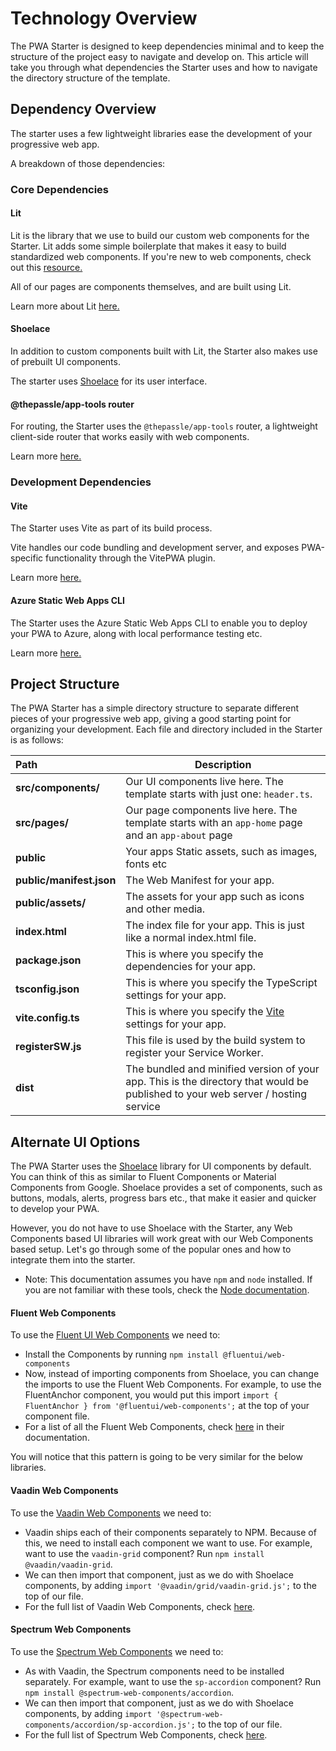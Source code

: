 # Technology Overview

The PWA Starter is designed to keep dependencies minimal and to keep the structure of the project easy to navigate and develop on. This article will take you through what dependencies the Starter uses and how to navigate the directory structure of the template.

## Dependency Overview

The starter uses a few lightweight libraries ease the development of your progressive web app. 

A breakdown of those dependencies:

### Core Dependencies

#### Lit

Lit is the library that we use to build our custom web components for the Starter. Lit adds some simple boilerplate that makes it easy to build standardized web components. 
If you're new to web components, check out this [resource.](https://developer.mozilla.org/en-US/docs/Web/Web_Components)

All of our pages are components themselves, and are built using Lit. 

Learn more about Lit [here.](https://lit.dev/)

#### Shoelace

In addition to custom components built with Lit, the Starter also makes use of prebuilt UI components.

The starter uses [Shoelace](https://shoelace.style/) for its user interface.

#### @thepassle/app-tools router

For routing, the Starter uses the `@thepassle/app-tools` router, a lightweight client-side router that works easily with web components.

Learn more [here.](https://github.com/thepassle/app-tools/tree/master/router#readme)

### Development Dependencies

#### Vite
The Starter uses Vite as part of its build process. 

Vite handles our code bundling and development server, and exposes PWA-specific functionality through the VitePWA plugin.

Learn more [here.](https://vitejs.dev/)

#### Azure Static Web Apps CLI
The Starter uses the Azure Static Web Apps CLI to enable you to deploy your PWA to Azure, along with local performance testing etc.

Learn more [here.](https://azure.github.io/static-web-apps-cli/)


## Project Structure

The PWA Starter has a simple directory structure to separate different pieces of your progressive web app, giving a good starting point for organizing your development. Each file and directory included in the Starter is as follows:

| Path | Description  |
| :-----|-----|
| **src/components/** | Our UI components live here. The template starts with just one: `header.ts`. |
| **src/pages/** | Our page components live here. The template starts with an `app-home` page and an `app-about` page |
| **public** | Your apps Static assets, such as images, fonts etc |
| **public/manifest.json** | The Web Manifest for your app.|
| **public/assets/** | The assets for your app such as icons and other media.  |
| **index.html** | The index file for your app. This is just like a normal index.html file. |
| **package.json** | This is where you specify the dependencies for your app. |
| **tsconfig.json** | This is where you specify the TypeScript settings for your app. |
| **vite.config.ts** | This is where you specify the [Vite](https://vitejs.dev/) settings for your app. |
| **registerSW.js** | This file is used by the build system to register your Service Worker.|
| **dist** | The bundled and minified version of your app. This is the directory that would be published to your web server / hosting service |

## Alternate UI Options

The PWA Starter uses the [Shoelace](https://shoelace.style/) library for UI components by default. You can think of this as similar to Fluent Components or Material Components from Google. Shoelace provides a set of components, such as buttons, modals, alerts, progress bars etc., that make it easier and quicker to develop your PWA. 

However, you do not have to use Shoelace with the Starter, any Web Components based UI libraries will work great with our Web Components based setup. Let's go through some of the popular ones and how to integrate them into the starter.

* Note: This documentation assumes you have `npm` and `node` installed. If you are not familiar with these tools, check the [Node documentation](https://nodejs.org/en/).


#### Fluent Web Components

To use the [Fluent UI Web Components](https://github.com/microsoft/fluentui/tree/master/packages/web-components) we need to:

- Install the Components by running `npm install @fluentui/web-components` 
- Now, instead of importing components from Shoelace, you can change the imports to use the Fluent Web Components.    For example, to use the FluentAnchor component, you would put this import `import { FluentAnchor } from '@fluentui/web-components';` at the top of your component file.
- For a list of all the Fluent Web Components, check [here](https://docs.microsoft.com/en-us/fluent-ui/web-components/components/overview) in their documentation.

You will notice that this pattern is going to be very similar for the below libraries.

#### Vaadin Web Components
To use the [Vaadin Web Components](https://github.com/vaadin/web-components) we need to:

- Vaadin ships each of their components separately to NPM. Because of this, we need to install each component we want to use. For example, want to use the `vaadin-grid` component? Run `npm install @vaadin/vaadin-grid`.
- We can then import that component, just as we do with Shoelace components, by adding `import '@vaadin/grid/vaadin-grid.js';` to the top of our file.
- For the full list of Vaadin Web Components, check [here](https://github.com/vaadin/web-components#core-components).

#### Spectrum Web Components
To use the [Spectrum Web Components](https://opensource.adobe.com/spectrum-web-components/getting-started/) we need to: 

- As with Vaadin, the Spectrum components need to be installed separately. For example, want to use the `sp-accordion` component? Run `npm install @spectrum-web-components/accordion`.
- We can then import that component, just as we do with Shoelace components, by adding `import '@spectrum-web-components/accordion/sp-accordion.js';` to the top of our file.
- For the full list of Spectrum Web Components, check [here](https://github.com/vaadin/web-components#core-components).
